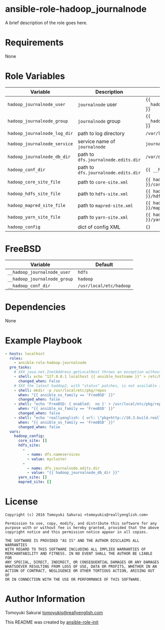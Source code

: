 # ansible-role-hadoop_journalnode

A brief description of the role goes here.

# Requirements

None

# Role Variables

| Variable | Description | Default |
|----------|-------------|---------|
| `hadoop_journalnode_user` | `journalnode` user | `{{ __hadoop_journalnode_user }}` |
| `hadoop_journalnode_group` | `journalnode` group | `{{ __hadoop_journalnode_group }}` |
| `hadoop_journalnode_log_dir` | path to log directory | `/var/log/hadoop` |
| `hadoop_journalnode_service` | service name of `journalnode` | `journalnode` |
| `hadoop_journalnode_db_dir` | path to `dfs.journalnode.edits.dir` | `/var/db/journalnode` |
| `hadoop_conf_dir` | path to `dfs.journalnode.edits.dir` | `{{ __hadoop_conf_dir }}` |
| `hadoop_core_site_file` | path to `core-site.xml` | `{{ hadoop_conf_dir }}/core-site.xml` |
| `hadoop_hdfs_site_file` | path to `hdfs-site.xml` | `{{ hadoop_conf_dir }}/hdfs-site.xml` |
| `hadoop_mapred_site_file` | path to `mapred-site.xml` | `{{ hadoop_conf_dir }}/mapred-site.xml` |
| `hadoop_yarn_site_file` | path to `yarn-site.xml` | `{{ hadoop_conf_dir }}/yarn-site.xml` |
| `hadoop_config` | dict of config XML | `{}` |

# FreeBSD

| Variable | Default |
|----------|---------|
| `__hadoop_journalnode_user` | `hdfs` |
| `__hadoop_journalnode_group` | `hadoop` |
| `__hadoop_conf_dir` | `/usr/local/etc/hadoop` |

# Dependencies

None

# Example Playbook

```yaml
- hosts: localhost
  roles:
    - ansible-role-hadoop-journalnode
  pre_tasks:
    # XXX java.net.InetAddress.getLocalHost throws an exception without this
    - shell: echo "127.0.0.1 localhost {{ ansible_hostname }}" > /etc/hosts
      changed_when: False
    # XXX the latest haddop2, with "status" patches, is not available in the official repo
    - shell: mkdir -p /usr/local/etc/pkg/repos
      when: "{{ ansible_os_family == 'FreeBSD' }}"
      changed_when: false
    - shell: "echo 'FreeBSD: { enabled:  no }' > /usr/local/etc/pkg/repos/FreeBSD.conf"
      when: "{{ ansible_os_family == 'FreeBSD' }}"
      changed_when: false
    - shell: "echo 'reallyenglish: { url: \"pkg+http://10.3.build.reallyenglish.com/${ABI}\", mirror_type: \"srv\", signature_type: \"none\", enabled:  yes }' > /usr/local/etc/pkg/repos/reallyenglish.conf"
      when: "{{ ansible_os_family == 'FreeBSD' }}"
      changed_when: false
  vars:
    hadoop_config:
      core_site: []
      hdfs_site:
        -
          - name: dfs.nameservices
          - value: mycluster
        -
          - name: dfs.journalnode.edits.dir
          - value: "{{ hadoop_journalnode_db_dir }}"
      yarn_site: []
      mapred_site: []
```


# License

```
Copyright (c) 2016 Tomoyuki Sakurai <tomoyukis@reallyenglish.com>

Permission to use, copy, modify, and distribute this software for any
purpose with or without fee is hereby granted, provided that the above
copyright notice and this permission notice appear in all copies.

THE SOFTWARE IS PROVIDED "AS IS" AND THE AUTHOR DISCLAIMS ALL WARRANTIES
WITH REGARD TO THIS SOFTWARE INCLUDING ALL IMPLIED WARRANTIES OF
MERCHANTABILITY AND FITNESS. IN NO EVENT SHALL THE AUTHOR BE LIABLE FOR
ANY SPECIAL, DIRECT, INDIRECT, OR CONSEQUENTIAL DAMAGES OR ANY DAMAGES
WHATSOEVER RESULTING FROM LOSS OF USE, DATA OR PROFITS, WHETHER IN AN
ACTION OF CONTRACT, NEGLIGENCE OR OTHER TORTIOUS ACTION, ARISING OUT OF
OR IN CONNECTION WITH THE USE OR PERFORMANCE OF THIS SOFTWARE.
```

# Author Information

Tomoyuki Sakurai <tomoyukis@reallyenglish.com>

This README was created by [ansible-role-init](https://gist.github.com/trombik/d01e280f02c78618429e334d8e4995c0)
